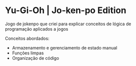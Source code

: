 # Yu-Gi-Oh | Jo-ken-po Edition

Jogo de jokenpo que criei para explicar conceitos de lógica de programação aplicados a jogos

Conceitos abordados:

- Armazenamento e gerenciamento de estado manual
- Funções limpas
- Organização de código
